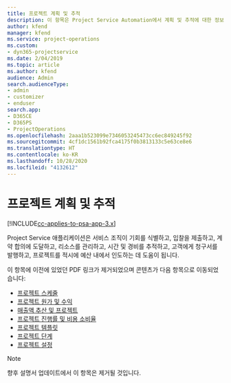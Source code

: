 ```yaml
---
title: 프로젝트 계획 및 추적
description: 이 항목은 Project Service Automation에서 계획 및 추적에 대한 정보의 링크를 제공합니다.
author: kfend
manager: kfend
ms.service: project-operations
ms.custom:
- dyn365-projectservice
ms.date: 2/04/2019
ms.topic: article
ms.author: kfend
audience: Admin
search.audienceType:
- admin
- customizer
- enduser
search.app:
- D365CE
- D365PS
- ProjectOperations
ms.openlocfilehash: 2aaa1b523099e7346053245473cc6ec849245f92
ms.sourcegitcommit: 4cf1dc1561b92fca4175f0b3813133c5e63ce8e6
ms.translationtype: HT
ms.contentlocale: ko-KR
ms.lasthandoff: 10/28/2020
ms.locfileid: "4132612"
---
```

# <a name="project-planning-and-tracking"></a>프로젝트 계획 및 추적

[!INCLUDE[cc-applies-to-psa-app-3.x](../../includes/cc-applies-to-psa-app-3x.md)]

Project Service 애플리케이션은 서비스 조직이 기회를 식별하고, 입찰을 제출하고, 계약 합의에 도달하고, 리소스를 관리하고, 시간 및 경비를 추적하고, 고객에게 청구서를 발행하고, 프로젝트를 적시에 예산 내에서 인도하는 데 도움이 됩니다. 

이 항목에 이전에 있었던 PDF 링크가 제거되었으며 콘텐츠가 다음 항목으로 이동되었습니다:

- [프로젝트 스케줄](../project-creating.md)
- [프로젝트 원가 및 수익](../project-estimating.md)
- [매출액 추산 및 프로젝트](../project-leveraging.md)
- [프로젝트 진행률 및 비용 소비율](../project-tracking.md)
- [프로젝트 템플릿](../project-templates.md)
- [프로젝트 단계](../project-stages.md)
- [프로젝트 설정](../project-settings.md)

> [!NOTE]
> 향후 설명서 업데이트에서 이 항목은 제거될 것입니다. 
